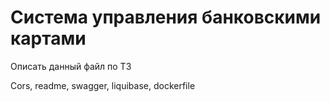 # Система управления банковскими картами

Описать данный файл по ТЗ

Cors, readme, swagger, liquibase, dockerfile
